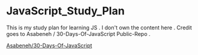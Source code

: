 # JavaScript_Study_Plan
This is my study plan for learning JS . 
I don't own the content here . 
Credit goes to Asabeneh / 30-Days-Of-JavaScript Public-Repo .

[Asabeneh/30-Days-Of-JavaScript](https://github.com/Asabeneh/30-Days-Of-JavaScript)
